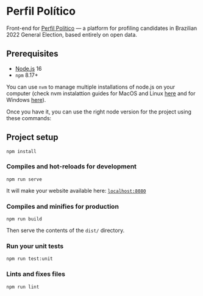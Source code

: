 # Perfil Político

Front-end for [Perfil Político](https://github.com/okfn-brasil/perfil-politico)
 — a platform for profiling candidates in Brazilian 2022 General Election,
 based entirely on open data.

## Prerequisites

* [Node.js](https://nodejs.org/en/) 16
* `npm` 8.17+

You can use `nvm` to manage multiple installations of node.js on your computer (check nvm instalattion guides for MacOS
and Linux [here](https://github.com/nvm-sh/nvm) and for Windows [here](https://docs.microsoft.com/en-us/windows/nodejs/setup-on-windows)).

Once you have it, you can use the right node version for the project using these commands:

## Project setup
```
npm install
```

### Compiles and hot-reloads for development
```
npm run serve
```

It will make your website available here: [`localhost:8080`](http://localhost:8080/)

### Compiles and minifies for production
```
npm run build
```

Then serve the contents of the `dist/` directory.

### Run your unit tests
```
npm run test:unit
```

### Lints and fixes files
```
npm run lint
```

